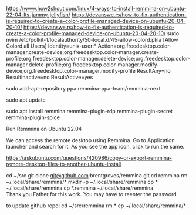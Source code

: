 https://www.how2shout.com/linux/4-ways-to-install-remmina-on-ubuntu-22-04-lts-jammy-jellyfish/
https://devanswe.rs/how-to-fix-authentication-is-required-to-create-a-color-profile-managed-device-on-ubuntu-20-04-20-10/
https://devanswe.rs/how-to-fix-authentication-is-required-to-create-a-color-profile-managed-device-on-ubuntu-20-04-20-10/
sudo nvim /etc/polkit-1/localauthority/50-local.d/45-allow-colord.pkla
[Allow Colord all Users]
Identity=unix-user:*
Action=org.freedesktop.color-manager.create-device;org.freedesktop.color-manager.create-profile;org.freedesktop.color-manager.delete-device;org.freedesktop.color-manager.delete-profile;org.freedesktop.color-manager.modify-device;org.freedesktop.color-manager.modify-profile
ResultAny=no
ResultInactive=no
ResultActive=yes

sudo add-apt-repository ppa:remmina-ppa-team/remmina-next

sudo apt update

sudo apt install remmina remmina-plugin-rdp remmina-plugin-secret remmina-plugin-spice

Run Remmina on Ubuntu 22.04

We can access the remote desktop using Remmina. Go to Application launcher and search for it. As you see the app icon, click to run the same.

https://askubuntu.com/questions/420986/copy-or-export-remmina-remote-desktop-files-to-another-ubuntu-install

cd ~/src
git clone git@github.com:brentgroves/remmina.git
cd remmina
rm ~/.local/share/remmina/*
mkdir -p ~/.local/share/remmina
cp * ~/.local/share/remmina
cp *.remmina ~/.local/share/remmina  
Thank you Father for this work.
You may have to reenter the password

to update github repo:
cd ~/src/remmina
rm *
cp ~/.local/share/remmina/* .
